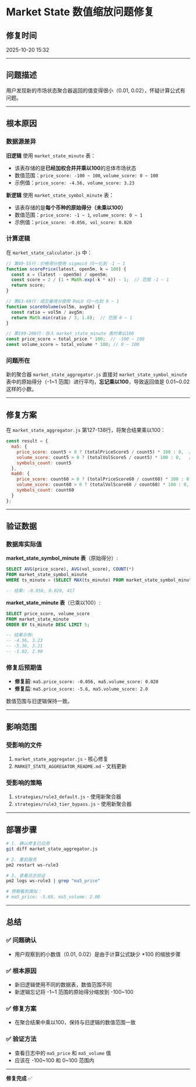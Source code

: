 # Market State 数值缩放问题修复

## 修复时间
2025-10-20 15:32

---

## 问题描述

用户发现新的市场状态聚合器返回的值变得很小（0.01, 0.02），怀疑计算公式有问题。

---

## 根本原因

### 数据源差异

**旧逻辑** 使用 `market_state_minute` 表：
- 该表存储的是**已经加权合并并乘以100**的总体市场状态
- 数值范围：`price_score: -100 ~ 100`, `volume_score: 0 ~ 100`
- 示例值：`price_score: -4.56, volume_score: 3.23`

**新逻辑** 使用 `market_state_symbol_minute` 表：
- 该表存储的是**每个币种的原始得分（未乘以100）**
- 数值范围：`price_score: -1 ~ 1`, `volume_score: 0 ~ 1`
- 示例值：`price_score: -0.056, vol_score: 0.020`

### 计算逻辑

在 `market_state_calculator.js` 中：

```javascript
// 第49-55行：价格得分使用 sigmoid 归一化到 -1 ~ 1
function scorePrice(latest, open5m, k = 100) {
  const x = (latest - open5m) / open5m;
  const score = 2 / (1 + Math.exp(-k * x)) - 1;  // 范围 -1 ~ 1
  return score;
}

// 第63-68行：成交量得分使用 ReLU 归一化到 0 ~ 1
function scoreVolume(vol5m, avg5m) {
  const ratio = vol5m / avg5m;
  return Math.min(ratio / 3, 1.0);  // 范围 0 ~ 1
}

// 第199-200行：存入 market_state_minute 表时乘以100
const price_score = total_price * 100;  // -100 ~ 100
const volume_score = total_volume * 100; // 0 ~ 100
```

### 问题所在

新的聚合器 `market_state_aggregator.js` 直接对 `market_state_symbol_minute` 表中的原始得分（-1~1 范围）进行平均，**忘记乘以100**，导致返回值是 0.01~0.02 这样的小数。

---

## 修复方案

在 `market_state_aggregator.js` 第127-138行，将聚合结果乘以100：

```javascript
const result = {
  ma5: {
    price_score: count5 > 0 ? (totalPriceScore5 / count5) * 100 : 0,  // 乘以100，范围 -100 ~ 100
    volume_score: count5 > 0 ? (totalVolScore5 / count5) * 100 : 0,   // 乘以100，范围 0 ~ 100
    symbols_count: count5
  },
  ma60: {
    price_score: count60 > 0 ? (totalPriceScore60 / count60) * 100 : 0,  // 乘以100，范围 -100 ~ 100
    volume_score: count60 > 0 ? (totalVolScore60 / count60) * 100 : 0,   // 乘以100，范围 0 ~ 100
    symbols_count: count60
  }
};
```

---

## 验证数据

### 数据库实际值

**market_state_symbol_minute 表**（原始得分）:
```sql
SELECT AVG(price_score), AVG(vol_score), COUNT(*) 
FROM market_state_symbol_minute 
WHERE ts_minute = (SELECT MAX(ts_minute) FROM market_state_symbol_minute);

-- 结果: -0.056, 0.020, 417
```

**market_state_minute 表**（已乘以100）:
```sql
SELECT price_score, volume_score 
FROM market_state_minute 
ORDER BY ts_minute DESC LIMIT 5;

-- 结果示例:
-- -4.56, 3.23
-- -5.36, 3.21
-- -1.02, 2.90
```

### 修复后预期值

- **修复前**: `ma5.price_score: -0.056, ma5.volume_score: 0.020`
- **修复后**: `ma5.price_score: -5.6, ma5.volume_score: 2.0`

数值范围与旧逻辑保持一致。

---

## 影响范围

### 受影响的文件
1. `market_state_aggregator.js` - 核心修复
2. `MARKET_STATE_AGGREGATOR_README.md` - 文档更新

### 受影响的策略
1. `strategies/rule3_default.js` - 使用新聚合器
2. `strategies/rule3_tier_bypass.js` - 使用新聚合器

---

## 部署步骤

```bash
# 1. 确认修复已应用
git diff market_state_aggregator.js

# 2. 重启服务
pm2 restart ws-rule3

# 3. 查看日志验证
pm2 logs ws-rule3 | grep "ma5_price"

# 预期看到类似：
# ma5_price: -5.60, ma5_volume: 2.00
```

---

## 总结

### ✅ 问题确认
- 用户观察到的小数值（0.01, 0.02）是由于计算公式缺少 *100 的缩放步骤

### ✅ 根本原因
- 新旧逻辑使用不同的数据表，数值范围不同
- 新逻辑忘记将 -1~1 范围的原始得分缩放到 -100~100

### ✅ 修复方案
- 在聚合结果中乘以100，保持与旧逻辑的数值范围一致

### ✅ 验证方法
- 查看日志中的 `ma5_price` 和 `ma5_volume` 值
- 应该在 -100~100 和 0~100 范围内

---

**修复完成** ✅
